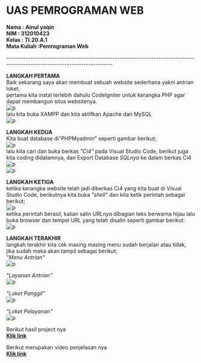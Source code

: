 # **UAS PEMROGRAMAN WEB**<br>


**Nama              : Ainul yaqin** <br>
**NIM               : 312010423** <br>
**Kelas             : TI.20.A.1** <br>
**Mata Kuliah       :Pemrograman Web** <br>


--------------------------------------------------------------------------------------------------------------------------<br>


**LANGKAH PERTAMA**<br>
Baik sekarang saya akan membuat sebuah website sederhana yakni antrian loket, <br>
pertama kita instal terlebih dahulu CodeIgniter untuk kerangka PHP agar dapat membangun situs websitenya.<br>
![p](gambar/1.png)<br>
lalu kita buka XAMPP dan kita aktifkan Apache dan MySQL<br>
![p](gambar/2.png)<br>

**LANGKAH KEDUA**<br>
Kita buat database di"PHPMyadmin" seperti gambar berikut;<br>
![p](gambar/3.png)<br>
lalu kita cari dan buka berkas *"Ci4"* pada Visual Studio Code, berikut juga kita coding didalamnya, dan Export Database *SQLnya* ke dalam berkas Ci4<br>
![p](gambar/4.png)<br>
![p](gambar/5.png)<br>

**LANGKAH KETIGA**<br>
ketika kerangka website telah jadi diberkas Ci4 yang kita buat di Visual Studio Code, berikutnya kita buka *"shell"* dan kita ketik perintah sebagai berikut;<br>
![p](gambar/6.png)<br>
ketika perintah berasil, kalian salin *URLnya* dibagian teks berwarna hijau lalu buka browser dan tempel URL yang telah disalin seperti gambar berikut:<br>
![p](gambar/7.png)<br>

**LANGKAH TERAKHIR**<br>
langkah terakhir kita cek masing masing menu sudah berjalan atau tidak, jika sudah maka akan tampil sebagai berikut; <br>
*"Menu Antrian"*<br>
![p](gambar/8.png)<br>

*"Layanan Antrian"*<br>
![p](gambar/9.png)<br>

*"Loket Panggil"*<br>
![p](gambar/10.png)<br>

*"Loket Pelayanan"*<br>
![p](gambar/11.png)<br>




Berikut hasil project nya <br> 
[**Klik link**](http://localhost:8080/)

Berikut merupakan video penjelasan nya <br>
[**Klik link**]()